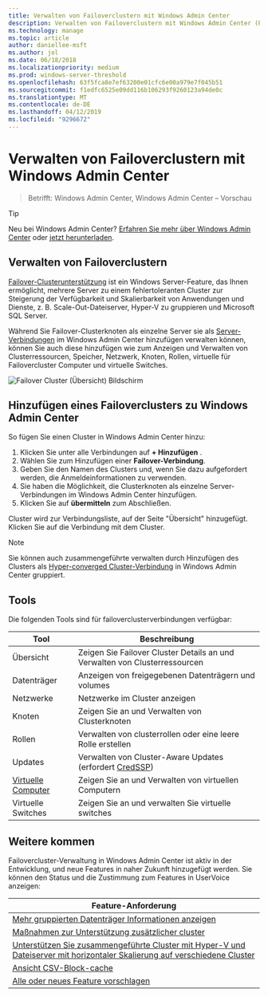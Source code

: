 ```yaml
---
title: Verwalten von Failoverclustern mit Windows Admin Center
description: Verwalten von Failoverclustern mit Windows Admin Center (Projekt Honolulu)
ms.technology: manage
ms.topic: article
author: daniellee-msft
ms.author: jol
ms.date: 06/18/2018
ms.localizationpriority: medium
ms.prod: windows-server-threshold
ms.openlocfilehash: 63f5fca8e7ef63200e01cfc6e00a979e7f045b51
ms.sourcegitcommit: f1edfc6525e09dd116b106293f9260123a94de0c
ms.translationtype: MT
ms.contentlocale: de-DE
ms.lasthandoff: 04/12/2019
ms.locfileid: "9296672"
---
```

# Verwalten von Failoverclustern mit Windows Admin Center

>Betrifft: Windows Admin Center, Windows Admin Center – Vorschau

> [!Tip]
> Neu bei Windows Admin Center?
> [Erfahren Sie mehr über Windows Admin Center](../understand/windows-admin-center.md) oder [jetzt herunterladen](https://aka.ms/windowsadmincenter).

## Verwalten von Failoverclustern
[Failover-Clusterunterstützung](https://docs.microsoft.com/windows-server/failover-clustering/failover-clustering-overview) ist ein Windows Server-Feature, das Ihnen ermöglicht, mehrere Server zu einem fehlertoleranten Cluster zur Steigerung der Verfügbarkeit und Skalierbarkeit von Anwendungen und Dienste, z. B. Scale-Out-Dateiserver, Hyper-V zu gruppieren und Microsoft SQL Server.

Während Sie Failover-Clusterknoten als einzelne Server sie als [Server-Verbindungen](manage-servers.md) im Windows Admin Center hinzufügen verwalten können, können Sie auch diese hinzufügen wie zum Anzeigen und Verwalten von Clusterressourcen, Speicher, Netzwerk, Knoten, Rollen, virtuelle für Failovercluster Computer und virtuelle Switches.

![Failover Cluster (Übersicht) Bildschirm](../media/manage-failover-clusters/fcm-overview.png)

## Hinzufügen eines Failoverclusters zu Windows Admin Center
So fügen Sie einen Cluster in Windows Admin Center hinzu:

1. Klicken Sie unter alle Verbindungen auf **+ Hinzufügen** .
2. Wählen Sie zum Hinzufügen einer **Failover-Verbindung**.
3. Geben Sie den Namen des Clusters und, wenn Sie dazu aufgefordert werden, die Anmeldeinformationen zu verwenden.
4. Sie haben die Möglichkeit, die Clusterknoten als einzelne Server-Verbindungen im Windows Admin Center hinzufügen.
5. Klicken Sie auf **übermitteln** zum Abschließen.

Cluster wird zur Verbindungsliste, auf der Seite "Übersicht" hinzugefügt. Klicken Sie auf die Verbindung mit dem Cluster.

> [!NOTE]
> Sie können auch zusammengeführte verwalten durch Hinzufügen des Clusters als [Hyper-converged Cluster-Verbindung](manage-hyper-converged.md) in Windows Admin Center gruppiert.

## Tools

Die folgenden Tools sind für failoverclusterverbindungen verfügbar:

| Tool | Beschreibung |
| ---- | ----------- |
| Übersicht | Zeigen Sie Failover Cluster Details an und Verwalten von Clusterressourcen |
| Datenträger | Anzeigen von freigegebenen Datenträgern und volumes |
| Netzwerke | Netzwerke im Cluster anzeigen |
| Knoten | Zeigen Sie an und Verwalten von Clusterknoten |
| Rollen | Verwalten von clusterrollen oder eine leere Rolle erstellen |
| Updates | Verwalten von Cluster-Aware Updates (erfordert [CredSSP](../understand/faq.md#does-windows-admin-center-use-credssp)) |
| [Virtuelle Computer](manage-virtual-machines.md) | Zeigen Sie an und Verwalten von virtuellen Computern |
| Virtuelle Switches | Zeigen Sie an und verwalten Sie virtuelle switches |

## Weitere kommen

Failovercluster-Verwaltung in Windows Admin Center ist aktiv in der Entwicklung, und neue Features in naher Zukunft hinzugefügt werden. Sie können den Status und die Zustimmung zum Features in UserVoice anzeigen:

|Feature-Anforderung|
|-------|
| [Mehr gruppierten Datenträger Informationen anzeigen](https://windowsserver.uservoice.com/forums/295071-management-tools/suggestions/31740424--cluster-more-disk-info-in-failover-cluster-manag) |
| [Maßnahmen zur Unterstützung zusätzlicher cluster](https://windowsserver.uservoice.com/forums/295071-management-tools/suggestions/33558076--fcm-full-csv-management-cycle-in-one-place) |
| [Unterstützen Sie zusammengeführte Cluster mit Hyper-V und Dateiserver mit horizontaler Skalierung auf verschiedene Cluster](https://windowsserver.uservoice.com/forums/295071-management-tools/suggestions/31729741--cluster-support-for-converged-architecture) |
| [Ansicht CSV-Block-cache](https://windowsserver.uservoice.com/forums/295071-management-tools/suggestions/31669477--cluster-csv-block-cache) |
| [Alle oder neues Feature vorschlagen](https://windowsserver.uservoice.com/forums/295071/filters/top?category_id=319162&query=%5Bcluster%5D) |